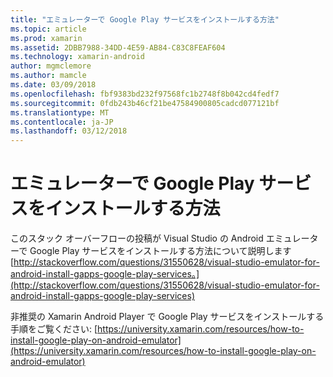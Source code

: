 ```yaml
---
title: "エミュレーターで Google Play サービスをインストールする方法"
ms.topic: article
ms.prod: xamarin
ms.assetid: 2DBB7988-34DD-4E59-AB84-C83C8FEAF604
ms.technology: xamarin-android
author: mgmclemore
ms.author: mamcle
ms.date: 03/09/2018
ms.openlocfilehash: fbf9383bd232f97568fc1b2748f8b042cd4fedf7
ms.sourcegitcommit: 0fdb243b46cf21be47584900805cadcd077121bf
ms.translationtype: MT
ms.contentlocale: ja-JP
ms.lasthandoff: 03/12/2018
---
```

# <a name="how-do-i-install-google-play-services-in-an-emulator"></a>エミュレーターで Google Play サービスをインストールする方法

このスタック オーバーフローの投稿が Visual Studio の Android エミュレーターで Google Play サービスをインストールする方法について説明します[http://stackoverflow.com/questions/31550628/visual-studio-emulator-for-android-install-gapps-google-play-services。](http://stackoverflow.com/questions/31550628/visual-studio-emulator-for-android-install-gapps-google-play-services)

非推奨の Xamarin Android Player で Google Play サービスをインストールする手順をご覧ください: [https://university.xamarin.com/resources/how-to-install-google-play-on-android-emulator](https://university.xamarin.com/resources/how-to-install-google-play-on-android-emulator)
